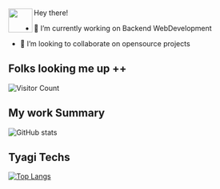 ### <a href="url"><img src="https://user-images.githubusercontent.com/60812924/111881585-092f4980-89d7-11eb-9774-4e3a0cc5481b.gif" align="left" height="48" width="48" ></a>
Hey there!



- 🔭 I’m currently working on Backend WebDevelopment

- 👯 I’m looking to collaborate on opensource projects

<h2>Folks looking me up ++</h2>

 ![Visitor Count](https://profile-counter.glitch.me/{ShivamTyagi12345}/count.svg)

<h2>My work Summary</h2>

 ![ GitHub stats](https://github-readme-stats.vercel.app/api?username=ShivamTyagi12345&show_icons=true&theme=radical) 

<h2>Tyagi Techs </h2>

 [![Top Langs](https://github-readme-stats.vercel.app/api/top-langs/?username=ShivamTyagi12345&layout=compact)](https://github.com/ShivamTyagi12345/github-readme-stats)   



